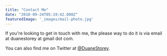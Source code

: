 ```yaml
---
title: "Contact Me"
date: "2010-09-24T05:19:42.000Z"
featuredImage: '_images/mail-photo.jpg'
---
```


If you're looking to get in touch with me, the please way to do it is via email at duanestorey at gmail dot com.

You can also find me on Twitter at [@DuaneStorey](https://x.com/duanestorey).

